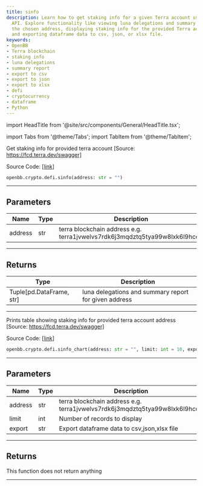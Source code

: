 ```yaml
---
title: sinfo
description: Learn how to get staking info for a given Terra account using OpenBB's
  API. Explore functionality like viewing luna delegations and summary reports for
  the chosen address, displaying staking info for the provided Terra account address,
  and exporting dataframe data to csv, json, or xlsx file.
keywords:
- OpenBB
- Terra blockchain
- staking info
- luna delegations
- summary report
- export to csv
- export to json
- export to xlsx
- defi
- cryptocurrency
- dataframe
- Python
---
```


import HeadTitle from '@site/src/components/General/HeadTitle.tsx';

<HeadTitle title="sinfo - Defi - Crypto - Reference | OpenBB SDK Docs" />

import Tabs from '@theme/Tabs';
import TabItem from '@theme/TabItem';

<Tabs>
<TabItem value="model" label="Model" default>

Get staking info for provided terra account [Source: https://fcd.terra.dev/swagger]

Source Code: [[link](https://github.com/OpenBB-finance/OpenBBTerminal/tree/main/openbb_terminal/cryptocurrency/defi/terramoney_fcd_model.py#L105)]

```python
openbb.crypto.defi.sinfo(address: str = "")
```

---

## Parameters

| Name | Type | Description | Default | Optional |
| ---- | ---- | ----------- | ------- | -------- |
| address | str | terra blockchain address e.g. terra1jvwelvs7rdk6j3mqdztq5tya99w8lxk6l9hcqg |  | True |


---

## Returns

| Type | Description |
| ---- | ----------- |
| Tuple[pd.DataFrame, str] | luna delegations and summary report for given address |
---

</TabItem>
<TabItem value="view" label="Chart">

Prints table showing staking info for provided terra account address [Source: https://fcd.terra.dev/swagger]

Source Code: [[link](https://github.com/OpenBB-finance/OpenBBTerminal/tree/main/openbb_terminal/cryptocurrency/defi/terramoney_fcd_view.py#L32)]

```python
openbb.crypto.defi.sinfo_chart(address: str = "", limit: int = 10, export: str = "")
```

---

## Parameters

| Name | Type | Description | Default | Optional |
| ---- | ---- | ----------- | ------- | -------- |
| address | str | terra blockchain address e.g. terra1jvwelvs7rdk6j3mqdztq5tya99w8lxk6l9hcqg |  | True |
| limit | int | Number of records to display | 10 | True |
| export | str | Export dataframe data to csv,json,xlsx file |  | True |


---

## Returns

This function does not return anything

---

</TabItem>
</Tabs>
